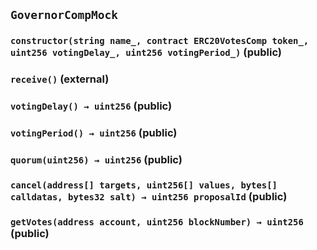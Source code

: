 ## `GovernorCompMock`






### `constructor(string name_, contract ERC20VotesComp token_, uint256 votingDelay_, uint256 votingPeriod_)` (public)





### `receive()` (external)





### `votingDelay() → uint256` (public)





### `votingPeriod() → uint256` (public)





### `quorum(uint256) → uint256` (public)





### `cancel(address[] targets, uint256[] values, bytes[] calldatas, bytes32 salt) → uint256 proposalId` (public)





### `getVotes(address account, uint256 blockNumber) → uint256` (public)








